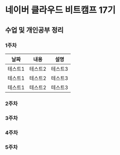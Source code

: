 네이버 클라우드 비트캠프 17기
================
수업 및 개인공부 정리
-----

### 1주차
|날짜|내용|설명|
|------|---|---|
|테스트1|테스트2|테스트3|
|테스트1|테스트2|테스트3|
|테스트1|테스트2|테스트3|
### 2주차
### 3주차
### 4주차
### 5주차


